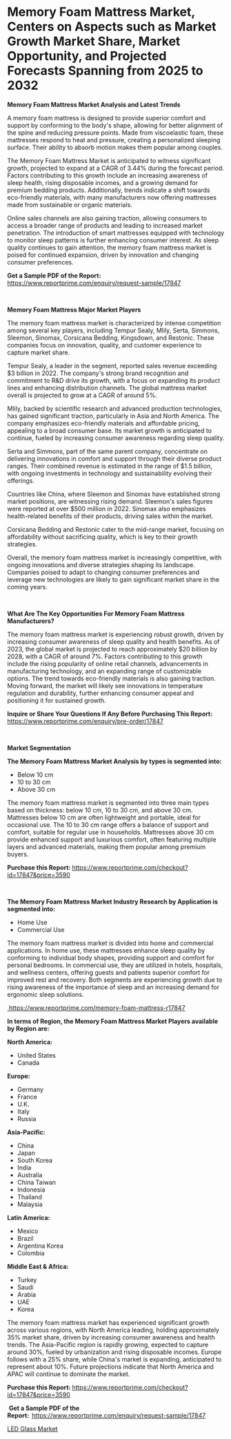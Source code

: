 <p><h1>Memory Foam Mattress Market, Centers on Aspects such as Market Growth Market Share, Market Opportunity, and Projected Forecasts Spanning from 2025 to 2032</h1></p><p><strong>Memory Foam Mattress Market Analysis and Latest Trends</strong></p>
<p><p>A memory foam mattress is designed to provide superior comfort and support by conforming to the body's shape, allowing for better alignment of the spine and reducing pressure points. Made from viscoelastic foam, these mattresses respond to heat and pressure, creating a personalized sleeping surface. Their ability to absorb motion makes them popular among couples.</p><p>The Memory Foam Mattress Market is anticipated to witness significant growth, projected to expand at a CAGR of 3.44% during the forecast period. Factors contributing to this growth include an increasing awareness of sleep health, rising disposable incomes, and a growing demand for premium bedding products. Additionally, trends indicate a shift towards eco-friendly materials, with many manufacturers now offering mattresses made from sustainable or organic materials.</p><p>Online sales channels are also gaining traction, allowing consumers to access a broader range of products and leading to increased market penetration. The introduction of smart mattresses equipped with technology to monitor sleep patterns is further enhancing consumer interest. As sleep quality continues to gain attention, the memory foam mattress market is poised for continued expansion, driven by innovation and changing consumer preferences.</p></p>
<p><strong>Get a Sample PDF of the Report:&nbsp;</strong> <a href="https://www.reportprime.com/enquiry/request-sample/17847?utm_campaign=3442&utm_medium=2&utm_source=Github&utm_content=ia&utm_term=24032025&utm_id=memory-foam-mattress">https://www.reportprime.com/enquiry/request-sample/17847</a></p>
<p>&nbsp;</p>
<p><strong>Memory Foam Mattress Major Market Players</strong></p>
<p><p>The memory foam mattress market is characterized by intense competition among several key players, including Tempur Sealy, Mlily, Serta, Simmons, Sleemon, Sinomax, Corsicana Bedding, Kingsdown, and Restonic. These companies focus on innovation, quality, and customer experience to capture market share.</p><p>Tempur Sealy, a leader in the segment, reported sales revenue exceeding $3 billion in 2022. The company's strong brand recognition and commitment to R&D drive its growth, with a focus on expanding its product lines and enhancing distribution channels. The global mattress market overall is projected to grow at a CAGR of around 5%.</p><p>Mlily, backed by scientific research and advanced production technologies, has gained significant traction, particularly in Asia and North America. The company emphasizes eco-friendly materials and affordable pricing, appealing to a broad consumer base. Its market growth is anticipated to continue, fueled by increasing consumer awareness regarding sleep quality.</p><p>Serta and Simmons, part of the same parent company, concentrate on delivering innovations in comfort and support through their diverse product ranges. Their combined revenue is estimated in the range of $1.5 billion, with ongoing investments in technology and sustainability evolving their offerings.</p><p>Countries like China, where Sleemon and Sinomax have established strong market positions, are witnessing rising demand. Sleemon's sales figures were reported at over $500 million in 2022. Sinomax also emphasizes health-related benefits of their products, driving sales within the market.</p><p>Corsicana Bedding and Restonic cater to the mid-range market, focusing on affordability without sacrificing quality, which is key to their growth strategies.</p><p>Overall, the memory foam mattress market is increasingly competitive, with ongoing innovations and diverse strategies shaping its landscape. Companies poised to adapt to changing consumer preferences and leverage new technologies are likely to gain significant market share in the coming years.</p></p>
<p>&nbsp;</p>
<p><strong>What Are The Key Opportunities For Memory Foam Mattress Manufacturers?</strong></p>
<p><p>The memory foam mattress market is experiencing robust growth, driven by increasing consumer awareness of sleep quality and health benefits. As of 2023, the global market is projected to reach approximately $20 billion by 2028, with a CAGR of around 7%. Factors contributing to this growth include the rising popularity of online retail channels, advancements in manufacturing technology, and an expanding range of customizable options. The trend towards eco-friendly materials is also gaining traction. Moving forward, the market will likely see innovations in temperature regulation and durability, further enhancing consumer appeal and positioning it for sustained growth.</p></p>
<p><strong>Inquire or Share Your Questions If Any Before Purchasing This Report:</strong> <a href="https://www.reportprime.com/enquiry/pre-order/17847?utm_campaign=3442&utm_medium=2&utm_source=Github&utm_content=ia&utm_term=24032025&utm_id=memory-foam-mattress">https://www.reportprime.com/enquiry/pre-order/17847</a></p>
<p>&nbsp;</p>
<p><strong>Market Segmentation</strong></p>
<p><strong>The Memory Foam Mattress Market Analysis by types is segmented into:</strong></p>
<p><ul><li>Below 10 cm</li><li>10 to 30 cm</li><li>Above 30 cm</li></ul></p>
<p><p>The memory foam mattress market is segmented into three main types based on thickness: below 10 cm, 10 to 30 cm, and above 30 cm. Mattresses below 10 cm are often lightweight and portable, ideal for occasional use. The 10 to 30 cm range offers a balance of support and comfort, suitable for regular use in households. Mattresses above 30 cm provide enhanced support and luxurious comfort, often featuring multiple layers and advanced materials, making them popular among premium buyers.</p></p>
<p><strong>Purchase this Report:&nbsp;</strong><a href="https://www.reportprime.com/checkout?id=17847&price=3590&utm_campaign=3442&utm_medium=2&utm_source=Github&utm_content=ia&utm_term=24032025&utm_id=memory-foam-mattress">https://www.reportprime.com/checkout?id=17847&price=3590</a></p>
<p>&nbsp;</p>
<p><strong>The Memory Foam Mattress Market Industry Research by Application is segmented into:</strong></p>
<p><ul><li>Home Use</li><li>Commercial Use</li></ul></p>
<p><p>The memory foam mattress market is divided into home and commercial applications. In home use, these mattresses enhance sleep quality by conforming to individual body shapes, providing support and comfort for personal bedrooms. In commercial use, they are utilized in hotels, hospitals, and wellness centers, offering guests and patients superior comfort for improved rest and recovery. Both segments are experiencing growth due to rising awareness of the importance of sleep and an increasing demand for ergonomic sleep solutions.</p></p>
<p><a href="https://www.reportprime.com/memory-foam-mattress-r17847?utm_campaign=3442&utm_medium=2&utm_source=Github&utm_content=ia&utm_term=24032025&utm_id=memory-foam-mattress">&nbsp;https://www.reportprime.com/memory-foam-mattress-r17847</a></p>
<p><strong>In terms of Region, the Memory Foam Mattress Market Players available by Region are:</strong></p>
<p>
    <p> <strong> North America: </strong>
        <ul>
            <li>United States</li>
            <li>Canada</li>
        </ul>
        </p> 
    <p> <strong> Europe: </strong>
        <ul>
            <li>Germany</li>
            <li>France</li>
            <li>U.K.</li>
            <li>Italy</li>
            <li>Russia</li>
        </ul>
        </p> 
    <p> <strong> Asia-Pacific: </strong>
        <ul>
            <li>China</li>
            <li>Japan</li>
            <li>South Korea</li>
            <li>India</li>
            <li>Australia</li>
            <li>China Taiwan</li>
            <li>Indonesia</li>
            <li>Thailand</li>
            <li>Malaysia</li>
        </ul>
        </p> 
    <p> <strong> Latin America: </strong>
        <ul>
            <li>Mexico</li>
            <li>Brazil</li>
            <li>Argentina Korea</li>
            <li>Colombia</li>
        </ul>
        </p> 
    <p> <strong> Middle East & Africa: </strong>
        <ul>
            <li>Turkey</li>
            <li>Saudi</li>
            <li>Arabia</li>
            <li>UAE</li>
            <li>Korea</li>
        </ul>
    </p>
    </p>
<p><p>The memory foam mattress market has experienced significant growth across various regions, with North America leading, holding approximately 35% market share, driven by increasing consumer awareness and health trends. The Asia-Pacific region is rapidly growing, expected to capture around 30%, fueled by urbanization and rising disposable incomes. Europe follows with a 25% share, while China's market is expanding, anticipated to represent about 10%. Future projections indicate that North America and APAC will continue to dominate the market.</p></p>
<p><strong>Purchase this Report: </strong><a href="https://www.reportprime.com/checkout?id=17847&price=3590&utm_campaign=3442&utm_medium=2&utm_source=Github&utm_content=ia&utm_term=24032025&utm_id=memory-foam-mattress">https://www.reportprime.com/checkout?id=17847&price=3590</a></p>
<p>&nbsp;<strong>Get a Sample PDF of the Report:&nbsp;&nbsp;</strong><a href="https://www.reportprime.com/enquiry/request-sample/17847?utm_campaign=3442&utm_medium=2&utm_source=Github&utm_content=ia&utm_term=24032025&utm_id=memory-foam-mattress">https://www.reportprime.com/enquiry/request-sample/17847</a></p>
<p><strong></strong></p>
<p><p><a href="https://github.com/merkinedry7b/Market-Research-Report-List-1/blob/main/led-glass-market.md?utm_campaign=3442&utm_medium=2&utm_source=Github&utm_content=ia&utm_term=24032025&utm_id=memory-foam-mattress">LED Glass Market</a></p></p>